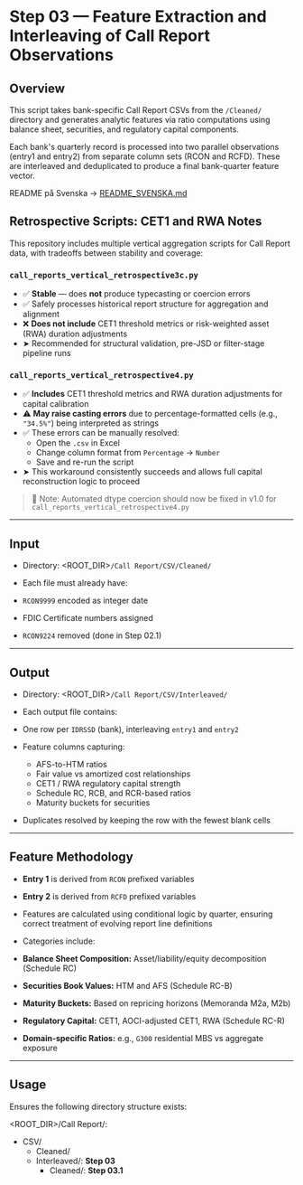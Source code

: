 # Step 03 — Feature Extraction and Interleaving of Call Report Observations

## Overview

This script takes bank-specific Call Report CSVs from the `/Cleaned/` directory and generates analytic features via ratio computations using balance sheet, securities, and regulatory capital components.

Each bank's quarterly record is processed into two parallel observations (entry1 and entry2) from separate column sets (RCON and RCFD). These are interleaved and deduplicated to produce a final bank-quarter feature vector.

 README på Svenska → [README_SVENSKA.md](https://github.com/OCBliss/Basel3/blob/main/CODE/STEP%2003/README_SVENSKA.md)

## Retrospective Scripts: CET1 and RWA Notes

This repository includes multiple vertical aggregation scripts for Call Report data, with tradeoffs between stability and coverage:

### `call_reports_vertical_retrospective3c.py`
- ✅ **Stable** — does **not** produce typecasting or coercion errors
- ✅ Safely processes historical report structure for aggregation and alignment
- ❌ **Does not include** CET1 threshold metrics or risk-weighted asset (RWA) duration adjustments
- ➤ Recommended for structural validation, pre-JSD or filter-stage pipeline runs

### `call_reports_vertical_retrospective4.py`
- ✅ **Includes** CET1 threshold metrics and RWA duration adjustments for capital calibration
- ⚠️ **May raise casting errors** due to percentage-formatted cells (e.g., `"34.5%"`) being interpreted as strings
- ✅ These errors can be manually resolved:
  - Open the `.csv` in Excel
  - Change column format from `Percentage` → `Number`
  - Save and re-run the script
- ➤ This workaround consistently succeeds and allows full capital reconstruction logic to proceed

> 📌 Note: Automated dtype coercion should now be fixed in v1.0 for `call_reports_vertical_retrospective4.py`


---

## Input

- Directory: <ROOT_DIR>`/Call Report/CSV/Cleaned/`


- Each file must already have:
- `RCON9999` encoded as integer date
- FDIC Certificate numbers assigned
- `RCON9224` removed (done in Step 02.1)

---

## Output

- Directory: <ROOT_DIR>`/Call Report/CSV/Interleaved/`


- Each output file contains:
- One row per `IDRSSD` (bank), interleaving `entry1` and `entry2`
- Feature columns capturing:
  - AFS-to-HTM ratios
  - Fair value vs amortized cost relationships
  - CET1 / RWA regulatory capital strength
  - Schedule RC, RCB, and RCR-based ratios
  - Maturity buckets for securities
- Duplicates resolved by keeping the row with the fewest blank cells

---

## Feature Methodology

- **Entry 1** is derived from `RCON` prefixed variables  
- **Entry 2** is derived from `RCFD` prefixed variables  
- Features are calculated using conditional logic by quarter, ensuring correct treatment of evolving report line definitions

- Categories include:
- **Balance Sheet Composition:** Asset/liability/equity decomposition (Schedule RC)
- **Securities Book Values:** HTM and AFS (Schedule RC-B)
- **Maturity Buckets:** Based on repricing horizons (Memoranda M2a, M2b)
- **Regulatory Capital:** CET1, AOCI-adjusted CET1, RWA (Schedule RC-R)
- **Domain-specific Ratios:** e.g., `G300` residential MBS vs aggregate exposure

---

## Usage

Ensures the following directory structure exists:

<ROOT_DIR>/Call Report/:

  - CSV/
    - Cleaned/
    - Interleaved/: **Step 03**
      - Cleaned/: **Step 03.1**


